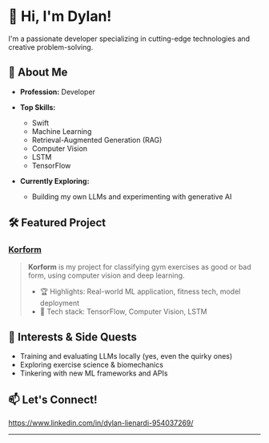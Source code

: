 # 👋 Hi, I'm Dylan!

I'm a passionate developer specializing in cutting-edge technologies and creative problem-solving.

## 🚀 About Me

- **Profession:** Developer
- **Top Skills:**  
  - Swift  
  - Machine Learning  
  - Retrieval-Augmented Generation (RAG)  
  - Computer Vision  
  - LSTM  
  - TensorFlow

- **Currently Exploring:**  
  - Building my own LLMs and experimenting with generative AI

## 🛠️ Featured Project

### [Korform](https://github.com/ndylanl/korform)
> **Korform** is my project for classifying gym exercises as good or bad form, using computer vision and deep learning.  
> - 🏆 Highlights: Real-world ML application, fitness tech, model deployment  
> - 🤖 Tech stack: TensorFlow, Computer Vision, LSTM

## 🎯 Interests & Side Quests

- Training and evaluating LLMs locally (yes, even the quirky ones)
- Exploring exercise science & biomechanics
- Tinkering with new ML frameworks and APIs

## 📫 Let's Connect!

https://www.linkedin.com/in/dylan-lienardi-954037269/

---
